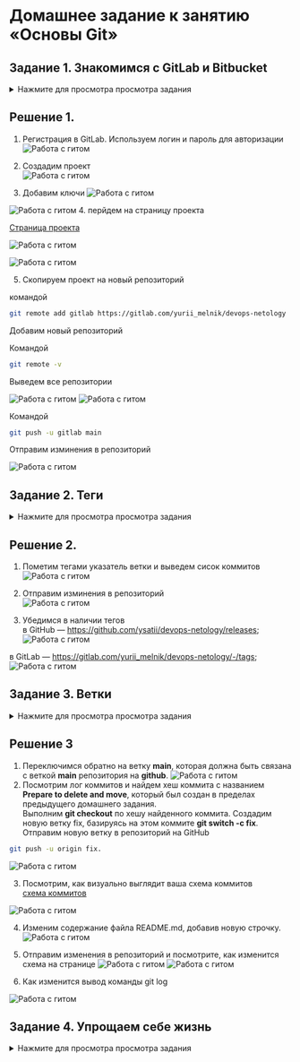 # Домашнее задание к занятию «Основы Git»


## Задание 1. Знакомимся с GitLab и Bitbucket 
<details>
<summary>Нажмите для просмотра просмотра задания</summary>

Из-за сложности доступа к Bitbucket в работе достаточно использовать два репозитория: GitHub и GitLab.

Иногда при работе с Git-репозиториями надо настроить свой локальный репозиторий так, чтобы можно было 
отправлять и принимать изменения из нескольких удалённых репозиториев. 

Это может понадобиться при работе над проектом с открытым исходным кодом, если автор проекта не даёт права на запись в основной репозиторий.

Также некоторые распределённые команды используют такой принцип работы, когда каждый разработчик имеет свой репозиторий, а в основной репозиторий пушатся только конечные результаты 
работы над задачами. 

### GitLab

Создадим аккаунт в GitLab, если у вас его ещё нет:

1. GitLab. Для [регистрации](https://gitlab.com/users/sign_up)  можно использовать аккаунт Google, GitHub и другие. 
1. После регистрации или авторизации в GitLab создайте новый проект, нажав на ссылку `Create a projet`. 
Желательно назвать также, как и в GitHub — `devops-netology` и `visibility level`, выбрать `Public`.
1. Галочку `Initialize repository with a README` лучше не ставить, чтобы не пришлось разрешать конфликты.
1. Если вы зарегистрировались при помощи аккаунта в другой системе и не указали пароль, то увидите сообщение:
`You won't be able to pull or push project code via HTTPS until you set a password on your account`. 
Тогда перейдите [по ссылке](https://gitlab.com/profile/password/edit) из этого сообщения и задайте пароль. 
Если вы уже умеете пользоваться SSH-ключами, то воспользуйтесь этой возможностью (подробнее про SSH мы поговорим в следующем учебном блоке).
1. Перейдите на страницу созданного вами репозитория, URL будет примерно такой:
https://gitlab.com/YOUR_LOGIN/devops-netology. Изучите предлагаемые варианты для начала работы в репозитории в секции
`Command line instructions`. 
1. Запомните вывод команды `git remote -v`.
1. Из-за того, что это будет наш дополнительный репозиторий, ни один вариант из перечисленных в инструкции (на странице 
вновь созданного репозитория) нам не подходит. Поэтому добавляем этот репозиторий, как дополнительный `remote`, к созданному
репозиторию в рамках предыдущего домашнего задания:
`git remote add gitlab https://gitlab.com/YOUR_LOGIN/devops-netology.git`.
1. Отправьте изменения в новый удалённый репозиторий `git push -u gitlab main`.
1. Обратите внимание, как изменился результат работы команды `git remote -v`.

#### Как изменить видимость репозитория в  GitLab — сделать его публичным 

* На верхней панели выберите «Меню» -> «Проекты» и найдите свой проект.
* На левой боковой панели выберите «Настройки» -> «Основные».
* Разверните раздел «Видимость» -> «Функции проекта» -> «Разрешения».
* Измените видимость проекта на Public.
* Нажмите «Сохранить изменения».

### Bitbucket* (задание со звёздочкой) 

Это самостоятельное задание, его выполнение необязательно.
____

Теперь необходимо проделать всё то же самое с [Bitbucket](https://bitbucket.org/). 

1. Обратите внимание, что репозиторий должен быть публичным — отключите галочку `private repository` при создании репозитория.
1. На вопрос `Include a README?` отвечайте отказом. 
1. В отличии от GitHub и GitLab в Bitbucket репозиторий должен принадлежать проекту, поэтому во время создания репозитория 
надо создать и проект, который можно назвать, например, `netology`.
1. Аналогично GitLab на странице вновь созданного проекта выберите `https`, чтобы получить ссылку, и добавьте этот репозиторий, как 
`git remote add bitbucket ...`.
1. Обратите внимание, как изменился результат работы команды `git remote -v`.

Если всё проделано правильно, то результат команды `git remote -v` должен быть следующий:

```bash
$ git remote -v
bitbucket https://andreyborue@bitbucket.org/andreyborue/devops-netology.git (fetch)
bitbucket https://andreyborue@bitbucket.org/andreyborue/devops-netology.git (push)
gitlab	  https://gitlab.com/andrey.borue/devops-netology.git (fetch)
gitlab	  https://gitlab.com/andrey.borue/devops-netology.git (push)
origin	  https://github.com/andrey-borue/devops-netology.git (fetch)
origin	  https://github.com/andrey-borue/devops-netology.git (push)
```

Дополнительно можете добавить удалённые репозитории по `ssh`, тогда результат будет примерно такой:

```bash
git remote -v
bitbucket	git@bitbucket.org:andreyborue/devops-netology.git (fetch)
bitbucket	git@bitbucket.org:andreyborue/devops-netology.git (push)
bitbucket-https	https://andreyborue@bitbucket.org/andreyborue/devops-netology.git (fetch)
bitbucket-https	https://andreyborue@bitbucket.org/andreyborue/devops-netology.git (push)
gitlab	git@gitlab.com:andrey.borue/devops-netology.git (fetch)
gitlab	git@gitlab.com:andrey.borue/devops-netology.git (push)
gitlab-https	https://gitlab.com/andrey.borue/devops-netology.git (fetch)
gitlab-https	https://gitlab.com/andrey.borue/devops-netology.git (push)
origin	git@github.com:andrey-borue/devops-netology.git (fetch)
origin	git@github.com:andrey-borue/devops-netology.git (push)
origin-https	https://github.com/andrey-borue/devops-netology.git (fetch)
origin-https	https://github.com/andrey-borue/devops-netology.git (push)
```

Выполните push локальной ветки `main` в новые репозитории. 

Подсказка: `git push -u gitlab main`. На этом этапе история коммитов во всех трёх репозиториях должна совпадать. 
</details>

## Решение 1. 
1. Регистрация в  GitLab. Используем логин и пароль  для авторизации
 ![Работа с гитом](https://github.com/ysatii/hw_Git_Basics/blob/main/img/image1.jpg)  

 

2. Создадим проект  
 ![Работа с гитом](https://github.com/ysatii/hw_Git_Basics/blob/main/img/image1_1.jpg)
3. Добавим ключи 
 ![Работа с гитом](https://github.com/ysatii/hw_Git_Basics/blob/main/img/image1_2.jpg)

 ![Работа с гитом](https://github.com/ysatii/hw_Git_Basics/blob/main/img/image1_3.jpg)
4. перйдем на страницу проекта 

 [Страница проекта](https://gitlab.com/yurii_melnik/devops-netology )

 ![Работа с гитом](https://github.com/ysatii/hw_Git_Basics/blob/main/img/image1_4.jpg)

 ![Работа с гитом](https://github.com/ysatii/hw_Git_Basics/blob/main/img/image1_5.jpg)

5. Скопируем проект на новый репозиторий
 
 командой 
 ```sh
 git remote add gitlab https://gitlab.com/yurii_melnik/devops-netology
```
Добавим новый репозиторий  

Командой  
 ```sh
 git remote -v
```
Выведем все репозитории 



 ![Работа с гитом](https://github.com/ysatii/hw_Git_Basics/blob/main/img/image1_7.jpg)
 ![Работа с гитом](https://github.com/ysatii/hw_Git_Basics/blob/main/img/image1_8.jpg)

 Командой  
 ```sh
 git push -u gitlab main
```
Отправим изминения в репозиторий

 ![Работа с гитом](https://github.com/ysatii/hw_Git_Basics/blob/main/img/image1_6.jpg)


## Задание 2. Теги

<details>
<summary>Нажмите для просмотра просмотра задания</summary>
Представьте ситуацию, когда в коде была обнаружена ошибка — надо вернуться на предыдущую версию кода,
исправить её и выложить исправленный код в продакшн. Мы никуда не будем выкладывать код, но пометим некоторые коммиты тегами и создадим от них ветки. 

1. Создайте легковестный тег `v0.0` на HEAD-коммите и запуште его во все три добавленных на предыдущем этапе `upstream`.
1. Аналогично создайте аннотированный тег `v0.1`.
1. Перейдите на страницу просмотра тегов в GitHab (и в других репозиториях) и посмотрите, чем отличаются созданные теги. 
    * в GitHub — https://github.com/YOUR_ACCOUNT/devops-netology/releases;
    * в GitLab — https://gitlab.com/YOUR_ACCOUNT/devops-netology/-/tags;
    * в Bitbucket — список тегов расположен в выпадающем меню веток на отдельной вкладке. 

</details>

## Решение 2.
1. Пометим тегами указатель ветки и выведем сисок коммитов  
 ![Работа с гитом](https://github.com/ysatii/hw_Git_Basics/blob/main/img/image2.jpg)  

2. Отправим изминения в репозиторий  
 ![Работа с гитом](https://github.com/ysatii/hw_Git_Basics/blob/main/img/image2_1.jpg)

3. Убедимся в наличии тегов  
 в GitHub — https://github.com/ysatii/devops-netology/releases;  
 ![Работа с гитом](https://github.com/ysatii/hw_Git_Basics/blob/main/img/image2_2.jpg)
 
 в GitLab — https://gitlab.com/yurii_melnik/devops-netology/-/tags;
 ![Работа с гитом](https://github.com/ysatii/hw_Git_Basics/blob/main/img/image2_3.jpg)

## Задание 3. Ветки 
<details>
<summary>Нажмите для просмотра просмотра задания</summary>

Давайте посмотрим, как будет выглядеть история коммитов при создании веток. 

1. Переключитесь обратно на ветку `main`, которая должна быть связана с веткой `main` репозитория на `github`.
1. Посмотрите лог коммитов и найдите хеш коммита с названием `Prepare to delete and move`, который был создан в пределах предыдущего домашнего задания. 
1. Выполните `git checkout` по хешу найденного коммита. 
1. Создайте новую ветку `fix`, базируясь на этом коммите `git switch -c fix`.
1. Отправьте новую ветку в репозиторий на GitHub `git push -u origin fix`.
1. Посмотрите, как визуально выглядит ваша схема коммитов: https://github.com/YOUR_ACCOUNT/devops-netology/network. 
1. Теперь измените содержание файла `README.md`, добавив новую строчку.
1. Отправьте изменения в репозиторий и посмотрите, как изменится схема на странице https://github.com/YOUR_ACCOUNT/devops-netology/network 
и как изменится вывод команды `git log`.
</details>

## Решение 3
1. Переключимся обратно на ветку **main**, которая должна быть связана с веткой **main** репозитория на **github**. 
 ![Работа с гитом](https://github.com/ysatii/hw_Git_Basics/blob/main/img/image3.jpg)
2. Посмотрим лог коммитов и найдем хеш коммита с названием **Prepare to delete and move**, который был создан в пределах предыдущего домашнего задания.   
Выполним **git checkout** по хешу найденного коммита. Создадим новую ветку fix, базируясь на этом коммите **git switch -c fix**. 
Отправим новую ветку в репозиторий на GitHub 
```sh
git push -u origin fix. 
```
 ![Работа с гитом](https://github.com/ysatii/hw_Git_Basics/blob/main/img/image3_1.jpg)

3. Посмотрим, как визуально выглядит ваша схема коммитов  
 [схема коммитов](https://github.com/ysatii/devops-netology/network)

 ![Работа с гитом](https://github.com/ysatii/hw_Git_Basics/blob/main/img/image3_2.jpg)


4. Изменим содержание файла README.md, добавив новую строчку.
 ![Работа с гитом](https://github.com/ysatii/hw_Git_Basics/blob/main/img/image3_3.jpg)

5. Отправим изменения в репозиторий и посмотрите, как изменится схема на странице
 ![Работа с гитом](https://github.com/ysatii/hw_Git_Basics/blob/main/img/image3_4.jpg)
 ![Работа с гитом](https://github.com/ysatii/hw_Git_Basics/blob/main/img/image3_5.jpg)

6. Как изменится вывод команды git log

 ![Работа с гитом](https://github.com/ysatii/hw_Git_Basics/blob/main/img/image3_6.jpg)

## Задание 4. Упрощаем себе жизнь
<details>
<summary>Нажмите для просмотра просмотра задания</summary>

Попробуем поработь с Git при помощи визуального редактора. 

1. В используемой IDE PyCharm откройте визуальный редактор работы с Git, находящийся в меню View -> Tool Windows -> Git.
1. Измените какой-нибудь файл, и он сразу появится на вкладке `Local Changes`, отсюда можно выполнить коммит, нажав на кнопку внизу этого диалога. 
1. Элементы управления для работы с Git будут выглядеть примерно так:

   ![Работа с гитом](https://github.com/netology-code/sysadm-homeworks/blob/devsys10/02-git-02-base/img/ide-git-01.jpg)
   
1. Попробуйте выполнить пару коммитов, используя IDE. 

[По ссылке](https://www.jetbrains.com/help/pycharm/commit-and-push-changes.html) можно найти справочную информацию по визуальному интерфейсу. 

Если вверху экрана выбрать свою операционную систему, можно посмотреть горячие клавиши для работы с Git. 
Подробней о визуальном интерфейсе мы расскажем на одной из следующих лекций.

*В качестве результата работы по всем заданиям приложите ссылки на ваши репозитории в GitHub, GitLab и Bitbucket*.  
 
----

</details>
